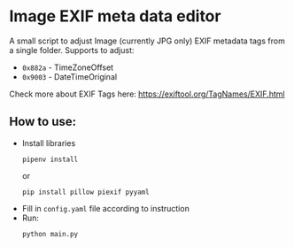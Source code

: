# Image EXIF meta data editor

A small script to adjust Image (currently JPG only) EXIF metadata tags from a single folder.
Supports to adjust:
- `0x882a` - TimeZoneOffset
- `0x9003` - DateTimeOriginal

Check more about EXIF Tags here: https://exiftool.org/TagNames/EXIF.html

## How to use:
- Install libraries
    ```
    pipenv install
    ```
    or
    ```
    pip install pillow piexif pyyaml
    ```
- Fill in `config.yaml` file according to instruction
- Run:
    ```
    python main.py
    ```
